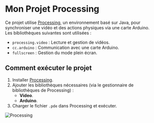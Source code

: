 # Mon Projet Processing

Ce projet utilise [Processing](https://processing.org/), un environnement basé sur Java, pour synchroniser une vidéo et des actions physiques via une carte Arduino.  
Les bibliothèques suivantes sont utilisées :  
- `processing.video` : Lecture et gestion de vidéos.  
- `cc.arduino` : Communication avec une carte Arduino.  
- `fullscreen` : Gestion du mode plein écran.

## Comment exécuter le projet

1. Installer [Processing](https://processing.org/download/).
2. Ajouter les bibliothèques nécessaires (via le gestionnaire de bibliothèques de Processing) :
   - **Video**.
   - **Arduino**.
3. Charger le fichier `.pde` dans Processing et exécuter.


![Processing](https://img.shields.io/badge/Processing-3.5.4-0096D6?logo=processing&logoColor=white)
